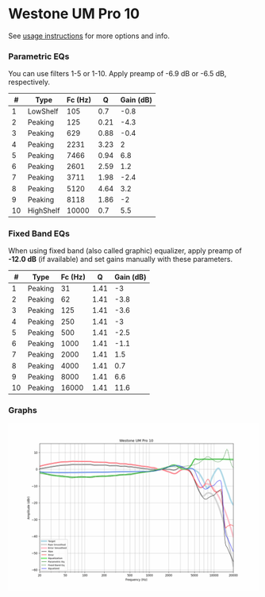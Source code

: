 # Westone UM Pro 10
See [usage instructions](https://github.com/jaakkopasanen/AutoEq#usage) for more options and info.

### Parametric EQs
You can use filters 1-5 or 1-10. Apply preamp of -6.9 dB or -6.5 dB, respectively.

|   # | Type      |   Fc (Hz) |    Q |   Gain (dB) |
|-----|-----------|-----------|------|-------------|
|   1 | LowShelf  |       105 | 0.7  |        -0.8 |
|   2 | Peaking   |       125 | 0.21 |        -4.3 |
|   3 | Peaking   |       629 | 0.88 |        -0.4 |
|   4 | Peaking   |      2231 | 3.23 |         2   |
|   5 | Peaking   |      7466 | 0.94 |         6.8 |
|   6 | Peaking   |      2601 | 2.59 |         1.2 |
|   7 | Peaking   |      3711 | 1.98 |        -2.4 |
|   8 | Peaking   |      5120 | 4.64 |         3.2 |
|   9 | Peaking   |      8118 | 1.86 |        -2   |
|  10 | HighShelf |     10000 | 0.7  |         5.5 |

### Fixed Band EQs
When using fixed band (also called graphic) equalizer, apply preamp of **-12.0 dB** (if available) and set gains manually with these parameters.

|   # | Type    |   Fc (Hz) |    Q |   Gain (dB) |
|-----|---------|-----------|------|-------------|
|   1 | Peaking |        31 | 1.41 |        -3   |
|   2 | Peaking |        62 | 1.41 |        -3.8 |
|   3 | Peaking |       125 | 1.41 |        -3.6 |
|   4 | Peaking |       250 | 1.41 |        -3   |
|   5 | Peaking |       500 | 1.41 |        -2.5 |
|   6 | Peaking |      1000 | 1.41 |        -1.1 |
|   7 | Peaking |      2000 | 1.41 |         1.5 |
|   8 | Peaking |      4000 | 1.41 |         0.7 |
|   9 | Peaking |      8000 | 1.41 |         6.6 |
|  10 | Peaking |     16000 | 1.41 |        11.6 |

### Graphs
![](./Westone%20UM%20Pro%2010.png)
